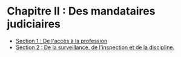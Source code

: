 # Chapitre II : Des mandataires judiciaires

- [Section 1 : De l'accès à la profession](section-1)
- [Section 2 : De la surveillance, de l'inspection et de la discipline.](section-2)
